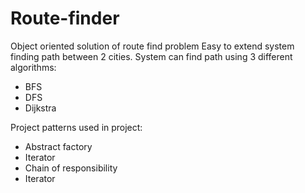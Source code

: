 # Route-finder
Object oriented solution of route find problem
Easy to extend system finding path between 2 cities.
System can find path using 3 different algorithms:
- BFS
- DFS
- Dijkstra  

Project patterns used in project:
- Abstract factory
- Iterator
- Chain of responsibility
- Iterator
